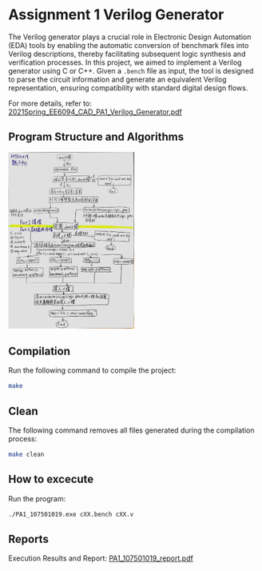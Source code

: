 # Assignment 1 Verilog Generator
The Verilog generator plays a crucial role in Electronic Design Automation (EDA) tools by enabling the automatic conversion of benchmark files into Verilog descriptions, thereby facilitating subsequent logic synthesis and verification processes. In this project, we aimed to implement a Verilog generator using C or C++. Given a `.bench` file as input, the tool is designed to parse the circuit information and generate an equivalent Verilog representation, ensuring compatibility with standard digital design flows.  
  
For more details, refer to: [2021Spring_EE6094_CAD_PA1_Verilog_Generator.pdf](2021Spring_EE6094_CAD_PA1_Verilog_Generator.pdf)

## Program Structure and Algorithms
<img src="https://github.com/TzuHsiang417/CAD-for-VLSI-Design/blob/main/Verilog%20Generator/picture/Program_Structure.jpg" width="50%">

## Compilation
Run the following command to compile the project:
```sh
make
```

## Clean
The following command removes all files generated during the compilation process:
```sh
make clean
```

## How to excecute
Run the program: 
```sh
./PA1_107501019.exe cXX.bench cXX.v
```

## Reports
Execution Results and Report: 
[PA1_107501019_report.pdf](PA1_107501019_report.pdf)
